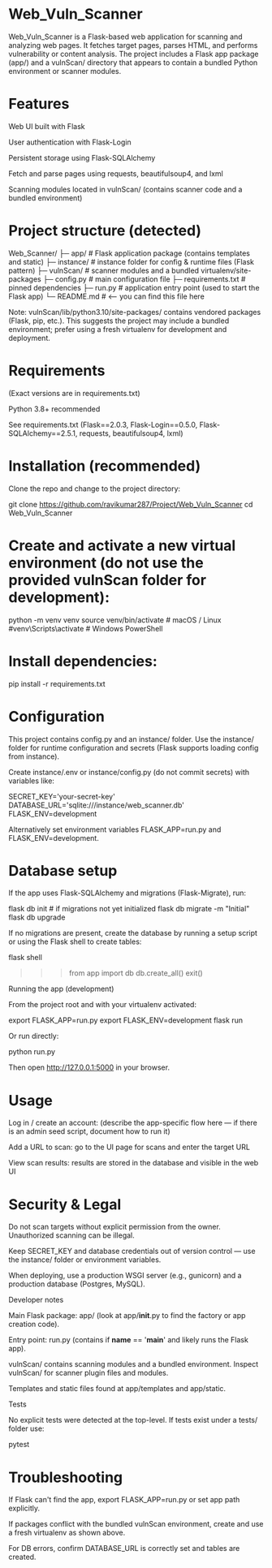 # Web_Vuln_Scanner

Web_Vuln_Scanner is a Flask-based web application for scanning and analyzing web pages. It fetches target pages, parses HTML, and performs vulnerability or content analysis. The project includes a Flask app package (app/) and a vulnScan/ directory that appears to contain a bundled Python environment or scanner modules.

# Features

Web UI built with Flask

User authentication with Flask-Login

Persistent storage using Flask-SQLAlchemy

Fetch and parse pages using requests, beautifulsoup4, and lxml

Scanning modules located in vulnScan/ (contains scanner code and a bundled environment)

# Project structure (detected)
Web_Scanner/
├─ app/                    # Flask application package (contains templates and static)
├─ instance/               # instance folder for config & runtime files (Flask pattern)
├─ vulnScan/               # scanner modules and a bundled virtualenv/site-packages
├─ config.py               # main configuration file
├─ requirements.txt        # pinned dependencies
├─ run.py                  # application entry point (used to start the Flask app)
└─ README.md               # <-- you can find this file here


Note: vulnScan/lib/python3.10/site-packages/ contains vendored packages (Flask, pip, etc.). This suggests the project may include a bundled environment; prefer using a fresh virtualenv for development and deployment.

# Requirements

(Exact versions are in requirements.txt)

Python 3.8+ recommended

See requirements.txt (Flask==2.0.3, Flask-Login==0.5.0, Flask-SQLAlchemy==2.5.1, requests, beautifulsoup4, lxml)

# Installation (recommended)

Clone the repo and change to the project directory:

git clone https://github.com/ravikumar287/Project/Web_Vuln_Scanner
cd Web_Vuln_Scanner


# Create and activate a new virtual environment (do not use the provided vulnScan folder for development):

python -m venv venv
source venv/bin/activate   # macOS / Linux
#venv\Scripts\activate    # Windows PowerShell


# Install dependencies:

pip install -r requirements.txt

# Configuration

This project contains config.py and an instance/ folder. Use the instance/ folder for runtime configuration and secrets (Flask supports loading config from instance).

Create instance/.env or instance/config.py (do not commit secrets) with variables like:

SECRET_KEY='your-secret-key'
DATABASE_URL='sqlite:///instance/web_scanner.db'
FLASK_ENV=development


Alternatively set environment variables FLASK_APP=run.py and FLASK_ENV=development.

# Database setup

If the app uses Flask-SQLAlchemy and migrations (Flask-Migrate), run:

flask db init        # if migrations not yet initialized
flask db migrate -m "Initial"
flask db upgrade


If no migrations are present, create the database by running a setup script or using the Flask shell to create tables:

flask shell
>>> from app import db
>>> db.create_all()
>>> exit()

Running the app (development)

From the project root and with your virtualenv activated:

export FLASK_APP=run.py
export FLASK_ENV=development
flask run


Or run directly:

python run.py


Then open http://127.0.0.1:5000 in your browser.

# Usage

Log in / create an account: (describe the app-specific flow here — if there is an admin seed script, document how to run it)

Add a URL to scan: go to the UI page for scans and enter the target URL

View scan results: results are stored in the database and visible in the web UI

# Security & Legal

Do not scan targets without explicit permission from the owner. Unauthorized scanning can be illegal.

Keep SECRET_KEY and database credentials out of version control — use the instance/ folder or environment variables.

When deploying, use a production WSGI server (e.g., gunicorn) and a production database (Postgres, MySQL).

Developer notes

Main Flask package: app/ (look at app/__init__.py to find the factory or app creation code).

Entry point: run.py (contains if __name__ == '__main__' and likely runs the Flask app).

vulnScan/ contains scanning modules and a bundled environment. Inspect vulnScan/ for scanner plugin files and modules.

Templates and static files found at app/templates and app/static.

Tests

No explicit tests were detected at the top-level. If tests exist under a tests/ folder use:

pytest

# Troubleshooting

If Flask can't find the app, export FLASK_APP=run.py or set app path explicitly.

If packages conflict with the bundled vulnScan environment, create and use a fresh virtualenv as shown above.

For DB errors, confirm DATABASE_URL is correctly set and tables are created.

